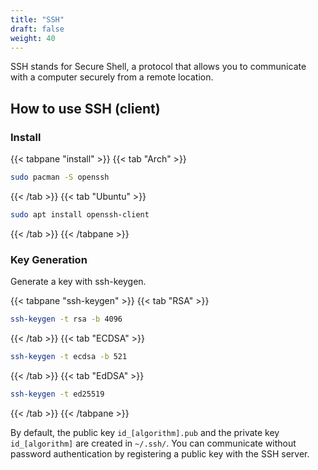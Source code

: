 ```yaml
---
title: "SSH"
draft: false
weight: 40
---
```

SSH stands for Secure Shell, a protocol that allows you to communicate with a computer securely from a remote location.

## How to use SSH (client)

### Install

{{< tabpane "install" >}}
{{< tab "Arch" >}}

```sh
sudo pacman -S openssh
```

{{< /tab >}}
{{< tab "Ubuntu" >}}

```sh
sudo apt install openssh-client
```

{{< /tab >}}
{{< /tabpane >}}

### Key Generation

Generate a key with ssh-keygen.

{{< tabpane "ssh-keygen" >}}
{{< tab "RSA" >}}

```sh
ssh-keygen -t rsa -b 4096
```

{{< /tab >}}
{{< tab "ECDSA" >}}

```sh
ssh-keygen -t ecdsa -b 521
```

{{< /tab >}}
{{< tab "EdDSA" >}}

```sh
ssh-keygen -t ed25519
```

{{< /tab >}}
{{< /tabpane >}}

By default, the public key `id_[algorithm].pub` and the private key `id_[algorithm]` are created in `~/.ssh/`. You can communicate without password authentication by registering a public key with the SSH server.
